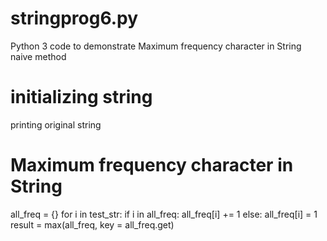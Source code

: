 # stringprog6.py
Python 3 code to demonstrate  Maximum frequency character in String  naive method
# initializing string
 printing original string
 # Maximum frequency character in String
 all_freq = {}
for i in test_str:
    if i in all_freq:
        all_freq[i] += 1
else:
    all_freq[i] = 1
result = max(all_freq, key = all_freq.get)
